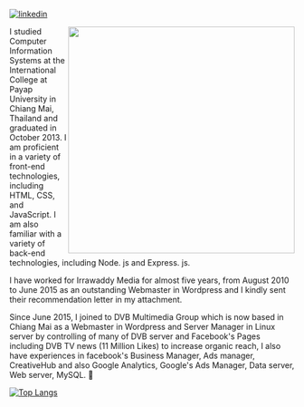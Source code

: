 [![linkedin](https://img.shields.io/badge/linkedIn-profile-green?colorA=075BD8&colorB=0B469E&style=for-the-badge)](https://www.linkedin.com/in/ye-min-naing-9454239/)

<img align="right" width="400px" src="https://english.dvb.no/wp-content/uploads/2024/06/yeminnaing.jpg"/>

  <div align="left">
  <p>
   I studied Computer Information Systems at the International College at Payap University in Chiang Mai, Thailand and graduated in October 2013. I am proficient in a variety of front-end technologies, including HTML, CSS, and JavaScript. I am also familiar with a variety of back-end technologies, including Node. js and Express. js.</p>

<p>I have worked for Irrawaddy Media for almost five years, from August 2010 to June 2015 as an outstanding Webmaster in Wordpress and I kindly sent their recommendation letter in my attachment.</p>

<p>Since June 2015, I joined to DVB Multimedia Group which is now based in Chiang Mai as a Webmaster in Wordpress and Server Manager in Linux server by controlling of many of DVB server and Facebook's Pages including DVB TV news (11 Million Likes) to increase organic reach, I also have experiences in facebook's Business Manager, Ads manager, CreativeHub and also Google Analytics, Google's Ads Manager, Data server, Web server, MySQL.
💙
  
  </p>
  </div>
  
[![Top Langs](https://github-readme-stats.vercel.app/api/top-langs/?username=thargyi74&layout=compact&show_icons=true&theme=tokyonight)](https://github.com/anuraghazra/github-readme-stats)
